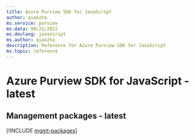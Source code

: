 ```yaml
---
title: Azure Purview SDK for JavaScript
author: qiaozha
ms.service: purview
ms.data: 09/21/2022
ms.devlang: javascript
ms.author: qiaozha
description: Reference for Azure Purview SDK for JavaScript
ms.topic: reference
---
```

# Azure Purview SDK for JavaScript - latest

## Management packages - latest
[!INCLUDE [mgmt-packages](purview-mgmt-index.md)]